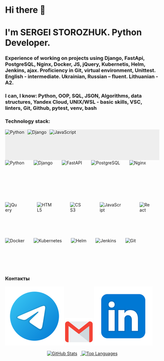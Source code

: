 # Hi there 👋
# I'm SERGEI STOROZHUK. Python Developer.
### Experience of working on projects using Django, FastApi, PostgreSQL, Nginx, Docker, JS, jQuery, Kubernetis, Helm, Jenkins, ajax. Proficiency in Git, virtual environment, Unittest. English - intermediate. Ukrainian, Russian – fluent. Lithuanian - A2.

### I can, I know: Python, OOP, SQL, JSON, Algorithms, data structures, Yandex Cloud, UNIX/WSL - basic skills, VSC, linters, Git, Github, pytest, venv, bash

### Technology stack:
<div style="display: flex; gap: 10px; background: #eee;">
  <img src="https://cdn.jsdelivr.net/gh/devicons/devicon/icons/python/python-original.svg" alt="Python" height="100">
  <img src="https://cdn.jsdelivr.net/gh/devicons/devicon/icons/django/django-plain.svg" alt="Django" height="100">
  <img src="https://cdn.jsdelivr.net/gh/devicons/devicon/icons/javascript/javascript-original.svg" alt="JavaScript" height="100">
</div>
 
<div style="display: flex; gap: 30px;">
  <img src="https://cdn.jsdelivr.net/gh/devicons/devicon/icons/python/python-original.svg" alt="Python" height="100">
  <img src="https://cdn.jsdelivr.net/gh/devicons/devicon/icons/django/django-plain.svg" alt="Django" height="100">
  <img src="https://fastapi.tiangolo.com/img/logo-margin/logo-teal.png" alt="FastAPI" height="100">
  <img src="https://cdn.jsdelivr.net/gh/devicons/devicon/icons/postgresql/postgresql-original.svg" alt="PostgreSQL" height="100">
  <img src="https://cdn.jsdelivr.net/gh/devicons/devicon/icons/nginx/nginx-original.svg" alt="Nginx" height="120">
</div>
<br>
<div style="display: flex; gap: 30px;">
  <img src="https://cdn.jsdelivr.net/gh/devicons/devicon/icons/jquery/jquery-plain.svg" alt="jQuery" height="100" style="margin-right: 30px;">
  <img src="https://cdn.jsdelivr.net/gh/devicons/devicon/icons/html5/html5-original.svg" alt="HTML5" height="100" style="margin-right: 30px;">
  <img src="https://cdn.jsdelivr.net/gh/devicons/devicon/icons/css3/css3-original.svg" alt="CSS3" height="100" style="margin-right: 30px;">
  <img src="https://cdn.jsdelivr.net/gh/devicons/devicon/icons/javascript/javascript-original.svg" alt="JavaScript" height="100" style="margin-right: 30px;">
  <img src="https://cdn.jsdelivr.net/gh/devicons/devicon/icons/react/react-original.svg" alt="React" height="100" style="margin-right: 30px;">
</div>
<br>
<div style="display: flex; gap: 30px;">  
  <img src="https://cdn.jsdelivr.net/gh/devicons/devicon/icons/docker/docker-original.svg" alt="Docker" height="100">
  <img src="https://cdn.jsdelivr.net/gh/devicons/devicon/icons/kubernetes/kubernetes-plain.svg" alt="Kubernetes" height="100">
  <img src="https://cdn.jsdelivr.net/gh/devicons/devicon/icons/helm/helm-original.svg" alt="Helm" height="100">
  <img src="https://cdn.jsdelivr.net/gh/devicons/devicon/icons/jenkins/jenkins-plain.svg" alt="Jenkins" height="100">
  <img src="https://cdn.jsdelivr.net/gh/devicons/devicon/icons/git/git-original.svg" alt="Git" height="100">
</div>

### Контакты
[<img src="./svg/telegram.svg">](https://t.me/AKafer82)
[<img src="./svg/gmail.svg" width="90px" height="90px">](mailto:akafer82@gmail.com)
[<img src="./svg/Linkedin.svg">](https://www.linkedin.com/in/sergey-storozhuk-2a128b244/)

<div align="center">
  <a href="https://github-readme-stats.vercel.app/api?username=akafer&hide=contribs&show_icons=true&theme=dark">
    <img src="https://github-readme-stats.vercel.app/api?username=akafer&hide=contribs&show_icons=true&theme=dark" alt="GitHub Stats" height="130" style="margin-right:10px">
  </a>
  <a href="https://github-readme-stats.vercel.app/api/top-langs/?username=akafer&layout=compact&theme=dark">
    <img src="https://github-readme-stats.vercel.app/api/top-langs/?username=akafer&layout=compact&theme=dark" alt="Top Languages" height="130">
  </a>
</div>

<!--
**AKafer/AKafer** is a ✨ _special_ ✨ repository because its `README.md` (this file) appears on your GitHub profile.

Here are some ideas to get you started:

- 🔭 I’m currently working on ...
- 🌱 I’m currently learning ...
- 👯 I’m looking to collaborate on ...
- 🤔 I’m looking for help with ...
- 💬 Ask me about ...
- 📫 How to reach me: ...
- 😄 Pronouns: ...
- ⚡ Fun fact: ...
-->
